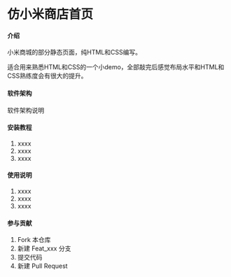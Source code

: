 # 仿小米商店首页

#### 介绍
小米商城的部分静态页面，纯HTML和CSS编写。

适合用来熟悉HTML和CSS的一个小demo，全部敲完后感觉布局水平和HTML和CSS熟练度会有很大的提升。

#### 软件架构
软件架构说明


#### 安装教程

1.  xxxx
2.  xxxx
3.  xxxx

#### 使用说明

1.  xxxx
2.  xxxx
3.  xxxx

#### 参与贡献

1.  Fork 本仓库
2.  新建 Feat_xxx 分支
3.  提交代码
4.  新建 Pull Request
